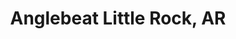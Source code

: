 ---
state: AR
region: LittleRock
title: Anglebeat Little Rock, AR
event_url: https://www.eventbrite.com/e/angelbeat-technology-seminar-on-cloudsecurityaidata-registration-54206930388
start_date: 2019-02-01
cost: $200
topics: [ cloud, dataai, security ]
---